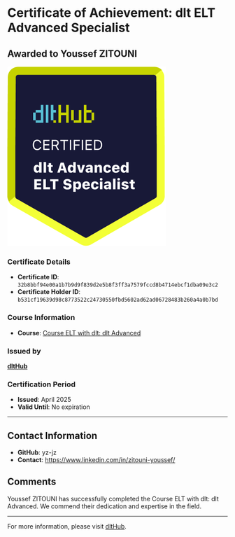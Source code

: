 
# Certificate of Achievement: dlt ELT Advanced Specialist

## Awarded to **Youssef ZITOUNI**

![Course Image](../badges/advanced_etl_specialist.png)

### Certificate Details
- **Certificate ID**: `32b8bbf94e00a1b7b9d9f839d2e5b8f3ff3a7579fccd8b4714ebcf1dba09e3c2`
- **Certificate Holder ID**: `b531cf19639d98c8773522c24730550fbd5602ad62ad06728483b260a4a0b7bd`

### Course Information
- **Course**: [Course ELT with dlt: dlt Advanced](https://github.com/dlt-hub/dlthub-education/tree/main/courses/dlt_advanced_2025)

### Issued by
[**dltHub**](https://dlthub.com/) 

### Certification Period
- **Issued**: April 2025
- **Valid Until**: No expiration

---

## Contact Information
- **GitHub**: yz-jz
- **Contact**: https://www.linkedin.com/in/zitouni-youssef/

## Comments
Youssef ZITOUNI has successfully completed the Course ELT with dlt: dlt Advanced. We commend their dedication and expertise in the field.

---

For more information, please visit [dltHub](https://dlthub.com/).
    